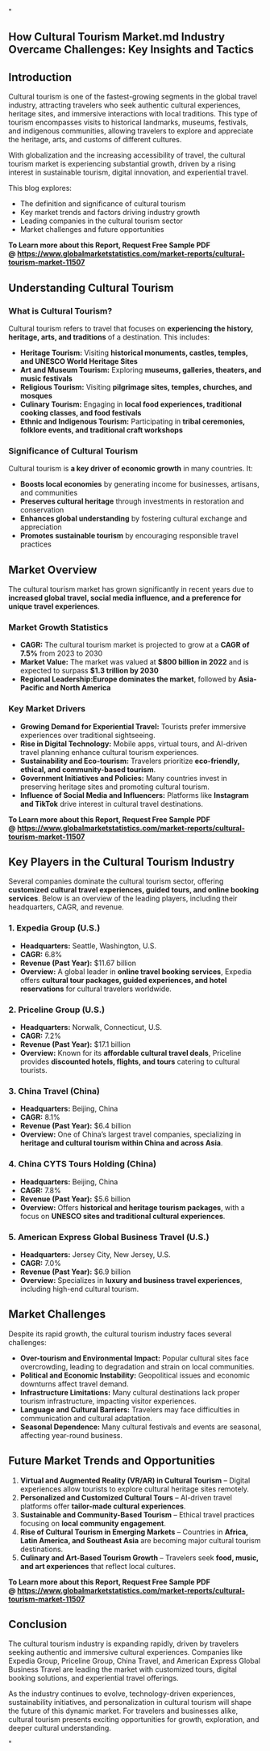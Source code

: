 "<h2><strong>How Cultural Tourism Market.md Industry Overcame Challenges: Key Insights and Tactics</strong></h2><h2><strong>Introduction</strong></h2>
<p data-start=""225"" data-end=""662"">Cultural tourism is one of the fastest-growing segments in the global travel industry, attracting travelers who seek authentic cultural experiences, heritage sites, and immersive interactions with local traditions. This type of tourism encompasses visits to historical landmarks, museums, festivals, and indigenous communities, allowing travelers to explore and appreciate the heritage, arts, and customs of different cultures.</p>
<p data-start=""664"" data-end=""897"">With globalization and the increasing accessibility of travel, the cultural tourism market is experiencing substantial growth, driven by a rising interest in sustainable tourism, digital innovation, and experiential travel.</p>
<p data-start=""899"" data-end=""920"">This blog explores:</p>
<ul data-start=""921"" data-end=""1134"">
<li data-start=""921"" data-end=""976"">The definition and significance of cultural tourism</li>
<li data-start=""977"" data-end=""1034"">Key market trends and factors driving industry growth</li>
<li data-start=""1035"" data-end=""1087"">Leading companies in the cultural tourism sector</li>
<li data-start=""1088"" data-end=""1134"">Market challenges and future opportunities</li>
</ul>
<p><strong>To Learn more about this Report, Request Free Sample PDF @&nbsp;<a href=""https://www.globalmarketstatistics.com/market-reports/cultural-tourism-market-11507"">https://www.globalmarketstatistics.com/market-reports/cultural-tourism-market-11507</a></strong></p>
<h2 data-start=""1141"" data-end=""1180""><strong data-start=""1144"" data-end=""1178"">Understanding Cultural Tourism</strong></h2>
<h3 data-start=""1182"" data-end=""1217""><strong data-start=""1186"" data-end=""1215"">What is Cultural Tourism?</strong></h3>
<p data-start=""1219"" data-end=""1364"">Cultural tourism refers to travel that focuses on <strong data-start=""1269"" data-end=""1329"">experiencing the history, heritage, arts, and traditions</strong> of a destination. This includes:</p>
<ul data-start=""1365"" data-end=""1902"">
<li data-start=""1365"" data-end=""1475""><strong data-start=""1367"" data-end=""1388"">Heritage Tourism:</strong> Visiting <strong data-start=""1398"" data-end=""1473"">historical monuments, castles, temples, and UNESCO World Heritage Sites</strong></li>
<li data-start=""1476"" data-end=""1571""><strong data-start=""1478"" data-end=""1505"">Art and Museum Tourism:</strong> Exploring <strong data-start=""1516"" data-end=""1569"">museums, galleries, theaters, and music festivals</strong></li>
<li data-start=""1572"" data-end=""1660""><strong data-start=""1574"" data-end=""1596"">Religious Tourism:</strong> Visiting <strong data-start=""1606"" data-end=""1658"">pilgrimage sites, temples, churches, and mosques</strong></li>
<li data-start=""1661"" data-end=""1774""><strong data-start=""1663"" data-end=""1684"">Culinary Tourism:</strong> Engaging in <strong data-start=""1697"" data-end=""1772"">local food experiences, traditional cooking classes, and food festivals</strong></li>
<li data-start=""1775"" data-end=""1902""><strong data-start=""1777"" data-end=""1811"">Ethnic and Indigenous Tourism:</strong> Participating in <strong data-start=""1829"" data-end=""1900"">tribal ceremonies, folklore events, and traditional craft workshops</strong></li>
</ul>
<h3 data-start=""1904"" data-end=""1946""><strong data-start=""1908"" data-end=""1944"">Significance of Cultural Tourism</strong></h3>
<p data-start=""1947"" data-end=""2027"">Cultural tourism is <strong data-start=""1967"" data-end=""2002"">a key driver of economic growth</strong> in many countries. It:</p>
<ul data-start=""2028"" data-end=""2376"">
<li data-start=""2028"" data-end=""2121""><strong data-start=""2030"" data-end=""2056"">Boosts local economies</strong> by generating income for businesses, artisans, and communities</li>
<li data-start=""2122"" data-end=""2209""><strong data-start=""2124"" data-end=""2155"">Preserves cultural heritage</strong> through investments in restoration and conservation</li>
<li data-start=""2210"" data-end=""2295""><strong data-start=""2212"" data-end=""2245"">Enhances global understanding</strong> by fostering cultural exchange and appreciation</li>
<li data-start=""2296"" data-end=""2376""><strong data-start=""2298"" data-end=""2330"">Promotes sustainable tourism</strong> by encouraging responsible travel practices</li>
</ul>
<h2 data-start=""2383"" data-end=""2407""><strong data-start=""2386"" data-end=""2405"">Market Overview</strong></h2>
<p data-start=""2409"" data-end=""2586"">The cultural tourism market has grown significantly in recent years due to <strong data-start=""2484"" data-end=""2583"">increased global travel, social media influence, and a preference for unique travel experiences</strong>.</p>
<h3 data-start=""2588"" data-end=""2622""><strong data-start=""2592"" data-end=""2620"">Market Growth Statistics</strong></h3>
<ul data-start=""2623"" data-end=""2959"">
<li data-start=""2623"" data-end=""2725""><strong data-start=""2625"" data-end=""2634"">CAGR:</strong> The cultural tourism market is projected to grow at a <strong data-start=""2689"" data-end=""2705"">CAGR of 7.5%</strong> from 2023 to 2030</li>
<li data-start=""2726"" data-end=""2850""><strong data-start=""2728"" data-end=""2745"">Market Value:</strong> The market was valued at <strong data-start=""2771"" data-end=""2795"">$800 billion in 2022</strong> and is expected to surpass <strong data-start=""2823"" data-end=""2848"">$1.3 trillion by 2030</strong></li>
<li data-start=""2851"" data-end=""2959""><strong data-start=""2853"" data-end=""2877"">Regional Leadership:</strong><strong data-start=""2878"" data-end=""2909"">Europe dominates the market</strong>, followed by <strong data-start=""2923"" data-end=""2957"">Asia-Pacific and North America</strong></li>
</ul>
<h3 data-start=""2961"" data-end=""2989""><strong data-start=""2965"" data-end=""2987"">Key Market Drivers</strong></h3>
<ul data-start=""2991"" data-end=""3622"">
<li data-start=""2991"" data-end=""3106""><strong data-start=""2993"" data-end=""3036"">Growing Demand for Experiential Travel:</strong> Tourists prefer immersive experiences over traditional sightseeing.</li>
<li data-start=""3107"" data-end=""3238""><strong data-start=""3109"" data-end=""3140"">Rise in Digital Technology:</strong> Mobile apps, virtual tours, and AI-driven travel planning enhance cultural tourism experiences.</li>
<li data-start=""3239"" data-end=""3355""><strong data-start=""3241"" data-end=""3276"">Sustainability and Eco-tourism:</strong> Travelers prioritize <strong data-start=""3298"" data-end=""3352"">eco-friendly, ethical, and community-based tourism</strong>.</li>
<li data-start=""3356"" data-end=""3483""><strong data-start=""3358"" data-end=""3398"">Government Initiatives and Policies:</strong> Many countries invest in preserving heritage sites and promoting cultural tourism.</li>
<li data-start=""3484"" data-end=""3622""><strong data-start=""3486"" data-end=""3532"">Influence of Social Media and Influencers:</strong> Platforms like <strong data-start=""3548"" data-end=""3572"">Instagram and TikTok</strong> drive interest in cultural travel destinations.</li>
</ul>
<p><strong>To Learn more about this Report, Request Free Sample PDF @&nbsp;<a href=""https://www.globalmarketstatistics.com/market-reports/cultural-tourism-market-11507"">https://www.globalmarketstatistics.com/market-reports/cultural-tourism-market-11507</a></strong></p>
<h2 data-start=""3629"" data-end=""3682""><strong data-start=""3632"" data-end=""3680"">Key Players in the Cultural Tourism Industry</strong></h2>
<p data-start=""3684"" data-end=""3931"">Several companies dominate the cultural tourism sector, offering <strong data-start=""3749"" data-end=""3834"">customized cultural travel experiences, guided tours, and online booking services</strong>. Below is an overview of the leading players, including their headquarters, CAGR, and revenue.</p>
<h3 data-start=""3933"" data-end=""3966""><strong data-start=""3937"" data-end=""3964"">1. Expedia Group (U.S.)</strong></h3>
<ul data-start=""3967"" data-end=""4270"">
<li data-start=""3967"" data-end=""4014""><strong data-start=""3969"" data-end=""3986"">Headquarters:</strong> Seattle, Washington, U.S.</li>
<li data-start=""4015"" data-end=""4033""><strong data-start=""4017"" data-end=""4026"">CAGR:</strong> 6.8%</li>
<li data-start=""4034"" data-end=""4077""><strong data-start=""4036"" data-end=""4060"">Revenue (Past Year):</strong> $11.67 billion</li>
<li data-start=""4078"" data-end=""4270""><strong data-start=""4080"" data-end=""4093"">Overview:</strong> A global leader in <strong data-start=""4113"" data-end=""4147"">online travel booking services</strong>, Expedia offers <strong data-start=""4164"" data-end=""4234"">cultural tour packages, guided experiences, and hotel reservations</strong> for cultural travelers worldwide.</li>
</ul>
<h3 data-start=""4272"" data-end=""4307""><strong data-start=""4276"" data-end=""4305"">2. Priceline Group (U.S.)</strong></h3>
<ul data-start=""4308"" data-end=""4580"">
<li data-start=""4308"" data-end=""4356""><strong data-start=""4310"" data-end=""4327"">Headquarters:</strong> Norwalk, Connecticut, U.S.</li>
<li data-start=""4357"" data-end=""4375""><strong data-start=""4359"" data-end=""4368"">CAGR:</strong> 7.2%</li>
<li data-start=""4376"" data-end=""4418""><strong data-start=""4378"" data-end=""4402"">Revenue (Past Year):</strong> $17.1 billion</li>
<li data-start=""4419"" data-end=""4580""><strong data-start=""4421"" data-end=""4434"">Overview:</strong> Known for its <strong data-start=""4449"" data-end=""4485"">affordable cultural travel deals</strong>, Priceline provides <strong data-start=""4506"" data-end=""4547"">discounted hotels, flights, and tours</strong> catering to cultural tourists.</li>
</ul>
<h3 data-start=""4582"" data-end=""4615""><strong data-start=""4586"" data-end=""4613"">3. China Travel (China)</strong></h3>
<ul data-start=""4616"" data-end=""4852"">
<li data-start=""4616"" data-end=""4652""><strong data-start=""4618"" data-end=""4635"">Headquarters:</strong> Beijing, China</li>
<li data-start=""4653"" data-end=""4671""><strong data-start=""4655"" data-end=""4664"">CAGR:</strong> 8.1%</li>
<li data-start=""4672"" data-end=""4713""><strong data-start=""4674"" data-end=""4698"">Revenue (Past Year):</strong> $6.4 billion</li>
<li data-start=""4714"" data-end=""4852""><strong data-start=""4716"" data-end=""4729"">Overview:</strong> One of China&rsquo;s largest travel companies, specializing in <strong data-start=""4787"" data-end=""4849"">heritage and cultural tourism within China and across Asia</strong>.</li>
</ul>
<h3 data-start=""4854"" data-end=""4899""><strong data-start=""4858"" data-end=""4897"">4. China CYTS Tours Holding (China)</strong></h3>
<ul data-start=""4900"" data-end=""5139"">
<li data-start=""4900"" data-end=""4936""><strong data-start=""4902"" data-end=""4919"">Headquarters:</strong> Beijing, China</li>
<li data-start=""4937"" data-end=""4955""><strong data-start=""4939"" data-end=""4948"">CAGR:</strong> 7.8%</li>
<li data-start=""4956"" data-end=""4997""><strong data-start=""4958"" data-end=""4982"">Revenue (Past Year):</strong> $5.6 billion</li>
<li data-start=""4998"" data-end=""5139""><strong data-start=""5000"" data-end=""5013"">Overview:</strong> Offers <strong data-start=""5021"" data-end=""5065"">historical and heritage tourism packages</strong>, with a focus on <strong data-start=""5083"" data-end=""5136"">UNESCO sites and traditional cultural experiences</strong>.</li>
</ul>
<h3 data-start=""5141"" data-end=""5200""><strong data-start=""5145"" data-end=""5198"">5. American Express Global Business Travel (U.S.)</strong></h3>
<ul data-start=""5201"" data-end=""5427"">
<li data-start=""5201"" data-end=""5252""><strong data-start=""5203"" data-end=""5220"">Headquarters:</strong> Jersey City, New Jersey, U.S.</li>
<li data-start=""5253"" data-end=""5271""><strong data-start=""5255"" data-end=""5264"">CAGR:</strong> 7.0%</li>
<li data-start=""5272"" data-end=""5313""><strong data-start=""5274"" data-end=""5298"">Revenue (Past Year):</strong> $6.9 billion</li>
<li data-start=""5314"" data-end=""5427""><strong data-start=""5316"" data-end=""5329"">Overview:</strong> Specializes in <strong data-start=""5345"" data-end=""5387"">luxury and business travel experiences</strong>, including high-end cultural tourism.</li>
</ul>
<h2 data-start=""5434"" data-end=""5460""><strong data-start=""5437"" data-end=""5458"">Market Challenges</strong></h2>
<p data-start=""5462"" data-end=""5545"">Despite its rapid growth, the cultural tourism industry faces several challenges:</p>
<ul data-start=""5547"" data-end=""6153"">
<li data-start=""5547"" data-end=""5691""><strong data-start=""5549"" data-end=""5591"">Over-tourism and Environmental Impact:</strong> Popular cultural sites face overcrowding, leading to degradation and strain on local communities.</li>
<li data-start=""5692"" data-end=""5800""><strong data-start=""5694"" data-end=""5733"">Political and Economic Instability:</strong> Geopolitical issues and economic downturns affect travel demand.</li>
<li data-start=""5801"" data-end=""5930""><strong data-start=""5803"" data-end=""5834"">Infrastructure Limitations:</strong> Many cultural destinations lack proper tourism infrastructure, impacting visitor experiences.</li>
<li data-start=""5931"" data-end=""6044""><strong data-start=""5933"" data-end=""5968"">Language and Cultural Barriers:</strong> Travelers may face difficulties in communication and cultural adaptation.</li>
<li data-start=""6045"" data-end=""6153""><strong data-start=""6047"" data-end=""6071"">Seasonal Dependence:</strong> Many cultural festivals and events are seasonal, affecting year-round business.</li>
</ul>
<h2 data-start=""6160"" data-end=""6207""><strong data-start=""6163"" data-end=""6205"">Future Market Trends and Opportunities</strong></h2>
<ol data-start=""6209"" data-end=""6897"">
<li data-start=""6209"" data-end=""6357""><strong data-start=""6212"" data-end=""6273"">Virtual and Augmented Reality (VR/AR) in Cultural Tourism</strong> &ndash; Digital experiences allow tourists to explore cultural heritage sites remotely.</li>
<li data-start=""6358"" data-end=""6482""><strong data-start=""6361"" data-end=""6407"">Personalized and Customized Cultural Tours</strong> &ndash; AI-driven travel platforms offer <strong data-start=""6443"" data-end=""6479"">tailor-made cultural experiences</strong>.</li>
<li data-start=""6483"" data-end=""6602""><strong data-start=""6486"" data-end=""6529"">Sustainable and Community-Based Tourism</strong> &ndash; Ethical travel practices focusing on <strong data-start=""6569"" data-end=""6599"">local community engagement</strong>.</li>
<li data-start=""6603"" data-end=""6767""><strong data-start=""6606"" data-end=""6654"">Rise of Cultural Tourism in Emerging Markets</strong> &ndash; Countries in <strong data-start=""6670"" data-end=""6715"">Africa, Latin America, and Southeast Asia</strong> are becoming major cultural tourism destinations.</li>
<li data-start=""6768"" data-end=""6897""><strong data-start=""6771"" data-end=""6812"">Culinary and Art-Based Tourism Growth</strong> &ndash; Travelers seek <strong data-start=""6830"" data-end=""6866"">food, music, and art experiences</strong> that reflect local cultures.</li>
</ol>
<p><strong>To Learn more about this Report, Request Free Sample PDF @&nbsp;<a href=""https://www.globalmarketstatistics.com/market-reports/cultural-tourism-market-11507"">https://www.globalmarketstatistics.com/market-reports/cultural-tourism-market-11507</a></strong></p>
<h2 data-start=""6904"" data-end=""6923""><strong data-start=""6907"" data-end=""6921"">Conclusion</strong></h2>
<p data-start=""6925"" data-end=""7281"">The cultural tourism industry is expanding rapidly, driven by travelers seeking authentic and immersive cultural experiences. Companies like Expedia Group, Priceline Group, China Travel, and American Express Global Business Travel are leading the market with customized tours, digital booking solutions, and experiential travel offerings.</p>
<p data-start=""7283"" data-end=""7617"" data-is-last-node="""" data-is-only-node="""">As the industry continues to evolve, technology-driven experiences, sustainability initiatives, and personalization in cultural tourism will shape the future of this dynamic market. For travelers and businesses alike, cultural tourism presents exciting opportunities for growth, exploration, and deeper cultural understanding.</p>"
	